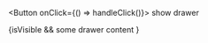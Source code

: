 <Button onClick={() => handleClick()}>
	show drawer
</Button>

{isVisible &&
	<Drawer
		position={settingValues.position}
		permanent={settingValues.permanent}
		onClickBackdrop={handleClick}
	>
		some drawer content
	</Drawer>
}
